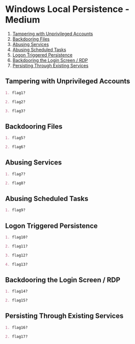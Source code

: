 # Windows Local Persistence - Medium

1. [Tampering with Unprivileged Accounts](#tampering-with-unprivileged-accounts)
2. [Backdooring Files](#backdooring-files)
3. [Abusing Services](#abusing-services)
4. [Abusing Scheduled Tasks](#abusing-scheduled-tasks)
5. [Logon Triggered Persistence](#logon-triggered-persistence)
6. [Backdooring the Login Screen / RDP](#backdooring-the-login-screen--rdp)
7. [Persisting Through Existing Services](#persisting-through-existing-services)

## Tampering with Unprivileged Accounts

```markdown
1. flag1?

2. flag2?

3. flag3?
```

## Backdooring Files

```markdown
1. flag5?

2. flag6?
```

## Abusing Services

```markdown
1. flag7?

2. flag8?
```

## Abusing Scheduled Tasks

```markdown
1. flag9?
```

## Logon Triggered Persistence

```markdown
1. flag10?

2. flag11?

3. flag12?

4. flag13?
```

## Backdooring the Login Screen / RDP

```markdown
1. flag14?

2. flag15?
```

## Persisting Through Existing Services

```markdown
1. flag16?

2. flag17?
```
